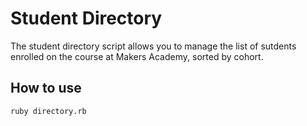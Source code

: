 Student Directory
=================

The student directory script allows you to manage the list of sutdents enrolled on the course at Makers Academy, sorted by cohort. 

How to use 
----------

```shell
ruby directory.rb
``` 
